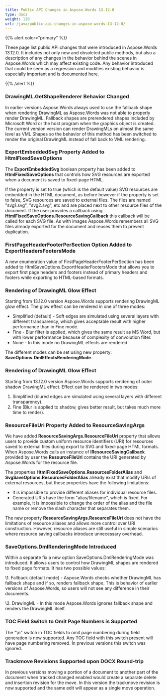 ```yaml
---
title: Public API Changes in Aspose.Words 13.12.0
type: docs
weight: 120
url: /java/public-api-changes-in-aspose-words-13-12-0/
---
```


{{% alert color="primary" %}} 

These page list public API changes that were introduced in Aspose.Words 13.12.0. It includes not only new and obsoleted public methods, but also a description of any changes in the behavior behind the scenes in Aspose.Words which may affect existing code. Any behavior introduced that could be seen as a regression and modifies existing behavior is especially important and is documented here.

{{% /alert %}} 
### **DrawingML.GetShapeRenderer Behavior Changed**
In earlier versions Aspose.Words always used to use the fallback shape when rendering DrawingML as Aspose.Words was not able to properly render DrawingML. Fallback shapes are prerendered shapes included by Microsoft Word or the host program when the graphics object is created. The current version version can render DrawingMLs on almost the same level as VML Shapes so the behavior of this method has been switched to render the original DrawingML instead of fall back to VML rendering.
### **ExportEmbeddedSvg Property Added to HtmlFixedSaveOptions**
The **ExportEmbeddedSvg** boolean property has been added to **HtmlFixedSaveOptions** that controls how SVG resources are exported when a document is saved to fixed-page HTML.

If the property is set to true (which is the default value) SVG resources are embedded in the HTML document, as before however if the property is set to false, SVG resources are saved to external files. The files are named "svg1.svg", "svg2.svg", etc and are placed next to other resource files of the document. If the user provides a callback using **HtmlFixedSaveOptions.ResourceSavingCallback** this callback will be called for each SVG file. As with images Aspose.Words remembers all SVG files already exported for the document and reuses them to prevent duplication.
### **FirstPageHeaderFooterPerSection Option Added to ExportHeadersFootersMode**
A new enumeration value of FirstPageHeaderFooterPerSection has been added to HtmlSaveOptions.ExportHeaderFootersMode that allows you to export first page headers and footers instead of primary headers and footers while exporting to HTML-based formats.
### **Rendering of DrawingML Glow Effect**
Starting from 13.12.0 version Aspose.Words supports rendering DrawingML glow effect. The glow effect can be rendered in one of three modes:

- Simplified (default) - Soft edges are simulated using several layers with different transparency, which gives acceptable result with higher performance than in Fine mode.
- Fine - Blur filter is applied, which gives the same result as MS Word, but with lower performance because of complexity of convolution filter.
- None - In this mode no DrawingML effects are rendered.

The different modes can be set using new property: **SaveOptions.DmlEffectsRenderingMode**.
### **Rendering of DrawingML Glow Effect**
Starting from 13.12.0 version Aspose.Words supports rendering of outer shadow DrawingML effect. Effect can be rendered in two modes:

1. Simplified (blured edges are simulated using several layers with different transparency).
1. Fine (Blur is applied to shadow, gives better result, but takes much more time to render).
### **ResourceFileUri Property Added to ResourceSavingArgs**
We have added **ResourceSavingArgs.ResourceFileUri** property that allows users to provide custom uniform resource identifiers (URI) for resources saved to external files during export to SVG and fixed-page HTML formats. When Aspose.Words calls an instance of **IResourceSavingCallback** provided by user the **ResourceFileUri** contains the URI generated by Aspose.Words for the resource file.

The properties **HtmlFixedSaveOptions.ResourcesFolderAlias** and **SvgSaveOptions.ResourcesFolderAlias** already exist that modify URIs of external resources, but these properties have the following limitations:

- It is impossible to provide different aliases for individual resource files.
- Generated URIs have the form "alias/filename", which is fixed. For example, it is impossible to change the order of the alias and the file name or remove the slash character that separates them.

The new property **ResourceSavingArgs.ResourceFileUri** does not have the limitations of resource aliases and allows more control over URI construction. However, resource aliases are still useful in simple scenarios where resource saving callbacks introduce unnecessary overhead.
### **SaveOptions.DmlRenderingMode Introduced**
Within a separate fix a new option SaveOptions.DmlRenderingMode was introduced. It allows users to control how DrawingML shapes are rendered to fixed page formats. It has two possible values:

\1. Fallback (default mode) - Aspose.Words checks whether DrawingML has fallback shape and if so, renders fallback shape. This is behavior of earlier versions of Aspose.Words, so users will not see any difference in their documents.

\2. DrawingML - In this mode Aspose.Words ignores fallback shape and renders the DrawingML itself. 
### **TOC Field Switch to Omit Page Numbers is Supported**
The "\n" switch in TOC fields to omit page numbering during field generation is now supported. Any TOC field with this switch present will have page numbering removed. In previous versions this switch was ignored.
### **Trackmove Revisions Supported upon DOCX Round-trip**
In previous versions moving a portion of a document to another part of the document when tracked changed enabled would create a separate delete and insertion revision for the move. In this version the trackmove revision is now supported and the same edit will appear as a single move operation.
